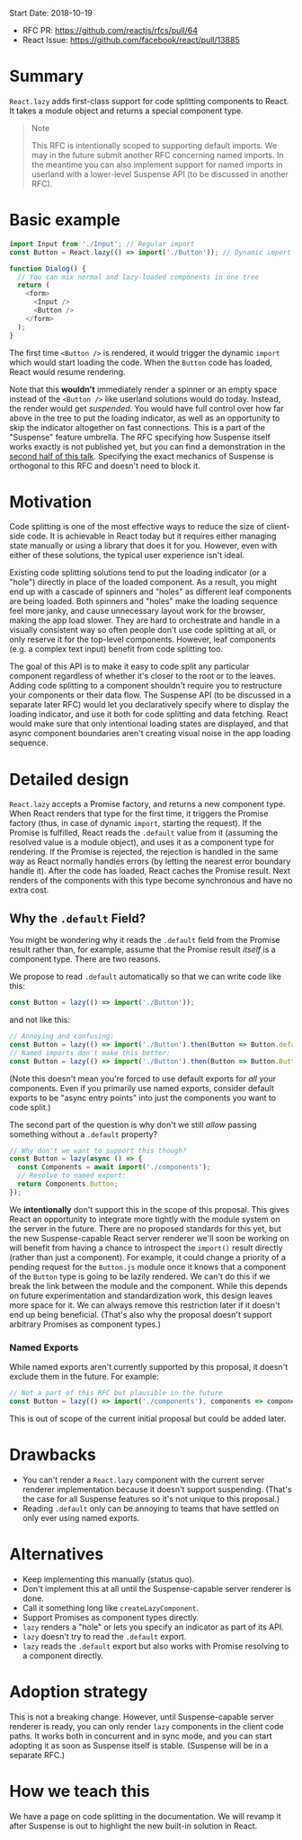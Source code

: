 
Start Date: 2018-10-19
- RFC PR: https://github.com/reactjs/rfcs/pull/64
- React Issue: https://github.com/facebook/react/pull/13885

# Summary

`React.lazy` adds first-class support for code splitting components to React. It takes a module object and returns a special component type.

>Note
>
>This RFC is intentionally scoped to supporting default imports. We may in the future submit another RFC concerning named imports. In the meantime you can also implement support for named imports in userland with a lower-level Suspense API (to be discussed in another RFC).

# Basic example

```js 
import Input from './Input'; // Regular import
const Button = React.lazy(() => import('./Button')); // Dynamic import

function Dialog() {
  // You can mix normal and lazy-loaded components in one tree
  return (
    <form>
      <Input />
      <Button />
    </form>
  );
}
```

The first time `<Button />` is rendered, it would trigger the dynamic `import` which would start loading the code. When the `Button` code has loaded, React would resume rendering.

Note that this **wouldn't** immediately render a spinner or an empty space instead of the `<Button />` like userland solutions would do today. Instead, the render would get *suspended*. You would have full control over how far above in the tree to put the loading indicator, as well as an opportunity to skip the indicator altogether on fast connections. This is a part of the "Suspense" feature umbrella. The RFC specifying how Suspense itself works exactly is not published yet, but you can find a demonstration in the [second half of this talk](https://reactjs.org/blog/2018/03/01/sneak-peek-beyond-react-16.html). Specifying the exact mechanics of Suspense is orthogonal to this RFC and doesn't need to block it.

# Motivation

Code splitting is one of the most effective ways to reduce the size of client-side code. It is achievable in React today but it requires either managing state manually or using a library that does it for you. However, even with either of these solutions, the typical user experience isn't ideal.

Existing code splitting solutions tend to put the loading indicator (or a "hole") directly in place of the loaded component. As a result, you might end up with a cascade of spinners and "holes" as different leaf components are being loaded. Both spinners and "holes" make the loading sequence feel more janky, and cause unnecessary layout work for the browser, making the app load slower. They are hard to orchestrate and handle in a visually consistent way so often people don't use code splitting at all, or only reserve it for the top-level components. However, leaf components (e.g. a complex text input) benefit from code splitting too.

The goal of this API is to make it easy to code split any particular component regardless of whether it's closer to the root or to the leaves. Adding code splitting to a component shouldn't require you to restructure your components or their data flow. The Suspense API (to be discussed in a separate later RFC) would let you declaratively specify where to display the loading indicator, and use it both for code splitting and data fetching. React would make sure that only intentional loading states are displayed, and that async component boundaries aren't creating visual noise in the app loading sequence.

# Detailed design

`React.lazy` accepts a Promise factory, and returns a new component type. When React renders that type for the first time, it triggers the Promise factory (thus, in case of dynamic `import`, starting the request). If the Promise is fulfilled, React reads the `.default` value from it (assuming the resolved value is a module object), and uses it as a component type for rendering. If the Promise is rejected, the rejection is handled in the same way as React normally handles errors (by letting the nearest error boundary handle it). After the code has loaded, React caches the Promise result. Next renders of the components with this type become synchronous and have no extra cost.

## Why the `.default` Field?

You might be wondering why it reads the `.default` field from the Promise result rather than, for example, assume that the Promise result _itself_ is a component type. There are two reasons.

We propose to read `.default` automatically so that we can write code like this:

```js
const Button = lazy(() => import('./Button'));
```

and not like this:

```js
// Annoying and confusing:
const Button = lazy(() => import('./Button').then(Button => Button.default));
// Named imports don't make this better:
const Button = lazy(() => import('./Button').then(Button => Button.Button));
```

(Note this doesn't mean you're forced to use default exports for *all* your components. Even if you primarily use named exports, consider default exports to be "async entry points" into just the components you want to code split.)

The second part of the question is why don't we still _allow_ passing something without a `.default` property?

```js
// Why don't we want to support this though?
const Button = lazy(async () => {
  const Components = await import('./components');
  // Resolve to named export:
  return Components.Button;
});
```

We **intentionally** don't support this in the scope of this proposal. This gives React an opportunity to integrate more tightly with the module system on the server in the future. There are no proposed standards for this yet, but the new Suspense-capable React server renderer we'll soon be working on will benefit from having a chance to introspect the `import()` result directly (rather than just a component). For example, it could change a priority of a pending request for the `Button.js` module once it knows that a component of the `Button` type is going to be lazily rendered. We can't do this if we break the link between the module and the component. While this depends on future experimentation and standardization work, this design leaves more space for it. We can always remove this restriction later if it doesn't end up being beneficial. (That's also why the proposal doesn't support arbitrary Promises as component types.)

### Named Exports

While named exports aren't currently supported by this proposal, it doesn't exclude them in the future. For example:

```js
// Not a part of this RFC but plausible in the future
const Button = lazy(() => import('./components'), components => components.Button);
```

This is out of scope of the current initial proposal but could be added later.

# Drawbacks

* You can't render a `React.lazy` component with the current server renderer implementation because it doesn't support suspending. (That's the case for all Suspense features so it's not unique to this proposal.)
* Reading `.default` only can be annoying to teams that have settled on only ever using named exports.

# Alternatives

* Keep implementing this manually (status quo).
* Don't implement this at all until the Suspense-capable server renderer is done.
* Call it something long like `createLazyComponent`.
* Support Promises as component types directly.
* `lazy` renders a "hole" or lets you specify an indicator as part of its API.
* `lazy` doesn't try to read the `.default` export.
* `lazy` reads the `.default` export but also works with Promise resolving to a component directly.

# Adoption strategy

This is not a breaking change. However, until Suspense-capable server renderer is ready, you can only render `lazy` components in the client code paths. It works both in concurrent and in sync mode, and you can start adopting it as soon as Suspense itself is stable. (Suspense will be in a separate RFC.)

# How we teach this

We have a page on code splitting in the documentation. We will revamp it after Suspense is out to highlight the new built-in solution in React.
